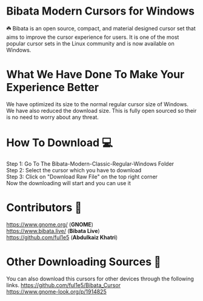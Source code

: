 # Bibata Modern Cursors for Windows
☘️ Bibata is an open source, compact, and material designed cursor set that aims to improve the cursor experience for users. It is one of the most popular cursor sets in the Linux community and is now available on Windows.
# What We Have Done To Make Your Experience Better
We have optimized its size to the normal regular cursor size of Windows. We have also reduced the download size. This is fully open sourced so their is no need to worry about any threat.
# How To Download 💻
Step 1: Go To The Bibata-Modern-Classic-Regular-Windows Folder<br>
Step 2: Select the cursor which you have to download<br>
Step 3: Click on "Download Raw File" on the top right corner<br>
Now the downloading will start and you can use it<br>
# Contributors 💖
https://www.gnome.org/ (**GNOME**) <br>
https://www.bibata.live/ (**Bibata Live**) <br>
https://github.com/ful1e5 (**Abdulkaiz Khatri**) 
# Other Downloading Sources 📩
You can also download this cursors for other devices through the following links.
https://github.com/ful1e5/Bibata_Cursor <br>
https://www.gnome-look.org/p/1914825


